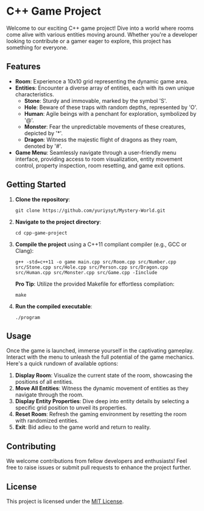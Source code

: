 # C++ Game Project

Welcome to our exciting C++ game project! Dive into a world where rooms come alive with various entities moving around. Whether you're a developer looking to contribute or a gamer eager to explore, this project has something for everyone.

## Features

- **Room**: Experience a 10x10 grid representing the dynamic game area.
- **Entities**: Encounter a diverse array of entities, each with its own unique characteristics.
  - **Stone**: Sturdy and immovable, marked by the symbol 'S'.
  - **Hole**: Beware of these traps with random depths, represented by 'O'.
  - **Human**: Agile beings with a penchant for exploration, symbolized by '@'.
  - **Monster**: Fear the unpredictable movements of these creatures, depicted by '*'.
  - **Dragon**: Witness the majestic flight of dragons as they roam, denoted by '#'.
- **Game Menu**: Seamlessly navigate through a user-friendly menu interface, providing access to room visualization, entity movement control, property inspection, room resetting, and game exit options.

## Getting Started

1. **Clone the repository**:

   ```
   git clone https://github.com/yuriysyt/Mystery-World.git
   ```

2. **Navigate to the project directory**:

   ```
   cd cpp-game-project
   ```

3. **Compile the project** using a C++11 compliant compiler (e.g., GCC or Clang):

   ```
   g++ -std=c++11 -o game main.cpp src/Room.cpp src/Number.cpp src/Stone.cpp src/Hole.cpp src/Person.cpp src/Dragon.cpp src/Human.cpp src/Monster.cpp src/Game.cpp -Iinclude
   ```

   **Pro Tip**: Utilize the provided Makefile for effortless compilation:

   ```
   make
   ```

4. **Run the compiled executable**:

   ```
   ./program
   ```

## Usage

Once the game is launched, immerse yourself in the captivating gameplay. Interact with the menu to unleash the full potential of the game mechanics. Here's a quick rundown of available options:

1. **Display Room**: Visualize the current state of the room, showcasing the positions of all entities.
2. **Move All Entities**: Witness the dynamic movement of entities as they navigate through the room.
3. **Display Entity Properties**: Dive deep into entity details by selecting a specific grid position to unveil its properties.
4. **Reset Room**: Refresh the gaming environment by resetting the room with randomized entities.
5. **Exit**: Bid adieu to the game world and return to reality.

## Contributing

We welcome contributions from fellow developers and enthusiasts! Feel free to raise issues or submit pull requests to enhance the project further.

## License

This project is licensed under the [MIT License](LICENSE).